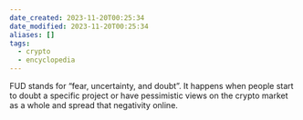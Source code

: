 ```yaml
---
date_created: 2023-11-20T00:25:34
date_modified: 2023-11-20T00:25:34
aliases: []
tags:
  - crypto
  - encyclopedia
---
```

FUD stands for “fear, uncertainty, and doubt”. It happens when people start to doubt a specific project or have pessimistic views on the crypto market as a whole and spread that negativity online.